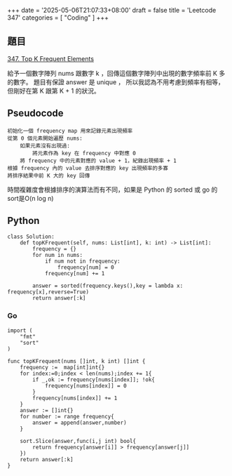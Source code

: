 +++
date = '2025-05-06T21:07:33+08:00'
draft = false
title = 'Leetcode 347'
categories = [
  "Coding"
]
+++
## 題目
[347. Top K Frequent Elements](https://leetcode.com/problems/top-k-frequent-elements)

給予一個數字陣列 nums 跟數字 k ，回傳這個數字陣列中出現的數字頻率前 K 多的數字。
題目有保證 answer 是 unique ， 所以我認為不用考慮到頻率有相等，但剛好在第 K 跟第 K + 1 的狀況。

## Pseudocode

```
初始化一個 frequency map 用來記錄元素出現頻率
從第 0 個元素開始遍歷 nums:
    如果元素沒有出現過:
        將元素作為 key 在 frequency 中對應 0
    將 frequency 中的元素對應的 value + 1，紀錄出現頻率 + 1 
根據 frequency 內的 value 去排序對應的 key 出現頻率的多寡
將排序結果中前 K 大的 key 回傳
```
時間複雜度會根據排序的演算法而有不同，如果是 Python 的 sorted 或 go 的 sort是O(n log n)

## Python
```
class Solution:
    def topKFrequent(self, nums: List[int], k: int) -> List[int]:
        frequency = {}
        for num in nums:
            if num not in frequency:
                frequency[num] = 0
            frequency[num] += 1
        
        answer = sorted(frequency.keys(),key = lambda x: frequency[x],reverse=True)
        return answer[:k]
```
### Go
```
import (
    "fmt"
    "sort"
)

func topKFrequent(nums []int, k int) []int {
    frequency :=  map[int]int{}
    for index:=0;index < len(nums);index += 1{
        if _,ok := frequency[nums[index]]; !ok{
            frequency[nums[index]] = 0
        }
        frequency[nums[index]] += 1
    }
    answer := []int{}
    for number := range frequency{
        answer = append(answer,number)
    }

    sort.Slice(answer,func(i,j int) bool{
        return frequency[answer[i]] > frequency[answer[j]]
    })
    return answer[:k]
}
```